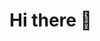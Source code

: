 # Hi there 👋

<!--
**kamalsingh7290/kamalsingh7290** is a ✨ _special_ ✨ repository because its `README.md` (this file) appears on your GitHub profile.

Here are some ideas to get you started:
- ![ClipWindowsGIF](https://user-images.githubusercontent.com/90319015/148953975-7e25c84a-cf9a-4d77-87d6-a20893fb27e1.gif)
-😂� kaa
- 🔭 I’m currently working on ...
- 🌱 I’m currently learning ...
- 👯 I’m looking to collaborate on ...
- 🤔 I’m looking for help with ...
- 💬 Ask me about ...
- 📫 How to reach me: ...
- 😄 Pronouns: ...
- ⚡ Fun fact: ...
-->
